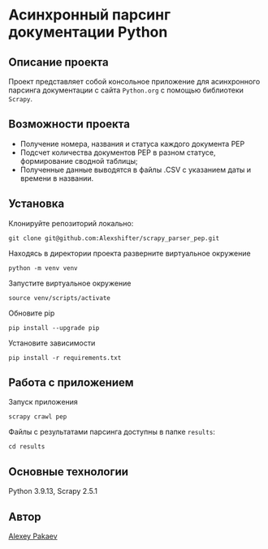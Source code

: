 # Асинхронный парсинг документации Python
## Описание проекта
Проект представляет собой консольное приложение для асинхронного парсинга документации c сайта ```Python.org``` с помощью библиотеки ```Scrapy```.
## Возможности проекта
 - Получение номера, названия и статуса каждого документа PEP
 - Подсчет количества документов PEP в разном статусе, формирование сводной таблицы; 
 - Полученные данные выводятся в файлы .CSV с указанием даты и времени в названии.

## Установка
Клонируйте репозиторий локально: 
```
git clone git@github.com:Alexshifter/scrapy_parser_pep.git
```
Находясь в директории проекта разверните виртуальное окружение
```
python -m venv venv
```
Запустите виртуальное окружение
```
source venv/scripts/activate
```
Обновите pip
```
pip install --upgrade pip
```
Установите зависимости
```
pip install -r requirements.txt
```
## Работа с приложением
Запуск приложения
```
scrapy crawl pep
```
Файлы с результатами парсинга доступны в папке ```results```:
```
cd results
```

## Основные технологии
Python 3.9.13, Scrapy 2.5.1
## Автор
[Alexey Pakaev](https://github.com/Alexshifter/)
